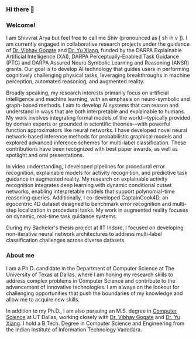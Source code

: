 ### Hi there 👋

### Welcome!

I am Shivvrat Arya but feel free to call me Shiv (pronounced as [ sh ih v ]). I am currently engaged in collaborative research projects under the guidance of [Dr. Vibhav Gogate](https://personal.utdallas.edu/~vibhav.gogate/) and [Dr. Yu Xiang](https://yuxng.github.io/), funded by the DARPA Explainable Artificial Intelligence (XAI), DARPA Perceptually-Enabled Task Guidance (PTG) and DARPA Assured Neuro Symbolic Learning and Reasoning (ANSR) grants. Our goal is to develop AI technology that guides users in performing cognitively challenging physical tasks, leveraging breakthroughs in machine perception, automated reasoning, and augmented reality.

Broadly speaking, my research interests primarily focus on artificial intelligence and machine learning, with an emphasis on neuro-symbolic and graph-based methods. I aim to develop AI systems that can reason and understand in ways that are both interpretable and explainable to humans. My work involves integrating formal models of the world—typically provided by domain experts or grounded in scientific theories—with powerful function approximators like neural networks. I have developed novel neural network-based inference methods for probabilistic graphical models and explored advanced inference schemes for multi-label classification. These contributions have been recognized with best paper awards, as well as spotlight and oral presentations.

In video understanding, I developed pipelines for procedural error recognition, explainable models for activity recognition, and predictive task guidance in augmented reality. My research on explainable activity recognition integrates deep learning with dynamic conditional cutset networks, enabling interpretable models that support polynomial-time reasoning queries. Additionally, I co-developed CaptainCook4D, an egocentric 4D dataset designed to benchmark error recognition and multi-step localization in procedural tasks. My work in augmented reality focuses on dynamic, real-time task guidance systems.

During my Bachelor's thesis project at IIT Indore, I focused on developing non-iterative neural network architectures to address multi-label classification challenges across diverse datasets.

### About me

I am a Ph.D. candidate in the Department of Computer Science at The University of Texas at Dallas, where I am honing my research skills to address complex problems in Computer Science and contribute to the advancement of innovative technologies. I am always on the lookout for challenging opportunities that push the boundaries of my knowledge and allow me to acquire new skills.

In addition to my Ph.D., I am also pursuing an M.S. degree in [Computer Science](https://cs.utdallas.edu/education/graduate/) at UT Dallas, working closely with [Dr. Vibhav Gogate](https://personal.utdallas.edu/~vibhav.gogate/) and [Dr. Yu Xiang](https://yuxng.github.io/). I hold a B.Tech. Degree in Computer Science and Engineering from the Indian Institute of Information Technology Vadodara.

<!--
**Shivvrat/Shivvrat** is a ✨ _special_ ✨ repository because its `README.md` (this file) appears on your GitHub profile.

Here are some ideas to get you started:

- 🔭 I’m currently working on ...
- 🌱 I’m currently learning ...
- 👯 I’m looking to collaborate on ...
- 🤔 I’m looking for help with ...
- 💬 Ask me about ...
- 📫 How to reach me: ...
- 😄 Pronouns: ...
- ⚡ Fun fact: ...
-->
